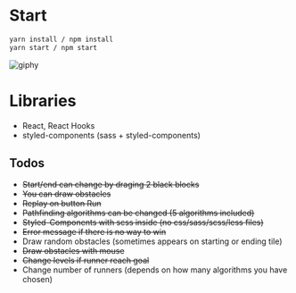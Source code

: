 # Start
```sh
yarn install / npm install
yarn start / npm start
```
![giphy](https://user-images.githubusercontent.com/17494630/93197321-c6509880-f74b-11ea-85d9-2f42011a4540.gif)


# Libraries
 - React, React Hooks
 - styled-components (sass + styled-components)


## Todos
- ~~Start/end can change by draging 2 black blocks~~
- ~~You can draw obstacles~~
- ~~Replay on button Run~~
- ~~Pathfinding algorithms can be changed (5 algorithms included)~~
- ~~Styled-Components with scss inside (no css/sass/scss/less files)~~
- ~~Error message if there is no way to win~~
- Draw random obstacles (sometimes appears on starting or ending tile)
- ~~Draw obstacles with mouse~~
- ~~Change levels if runner reach goal~~
 - Change number of runners (depends on how many algorithms you have chosen)
 
